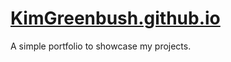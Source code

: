 # [KimGreenbush.github.io](https://kimgreenbush.github.io/)

A simple portfolio to showcase my projects.
